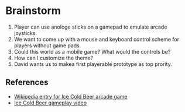 # Brainstorm
1. Player can use anologe sticks on a gamepad to emulate arcade joysticks.
1. We want to come up with a mouse and keyboard control scheme for players without game pads.
1. Could this world as a mobile game? What would the controls be?
1. How can I customize the theme?
1. David wants us to makea first playerable prototype as top prority.

## References
- [Wikipedia entry for Ice Cold Beer arcade game](https://en.wikipedia.org/wiki/Ice_Cold_Beer)
- [Ice Cold Beer gameplay video](https://www.youtube.com/watch?v=-uOwARIPkDc)
